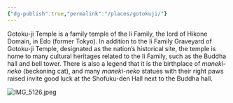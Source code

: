 ```yaml
---
{"dg-publish":true,"permalink":"/places/gotokuji/"}
---
```


Gotoku-ji Temple is a family temple of the Ii Family, the lord of Hikone Domain, in Edo (former Tokyo). In addition to the Ii Family Graveyard of Gotoku-ji Temple, designated as the nation’s historical site, the temple is home to many cultural heritages related to the Ii Family, such as the Buddha hall and bell tower. There is also a legend that it is the birthplace of _maneki-neko_ (beckoning cat), and many _maneki-neko_ statues with their right paws raised invite good luck at the Shofuku-den Hall next to the Buddha hall.

![IMG_5126.jpeg](/img/user/IMG_5126.jpeg)